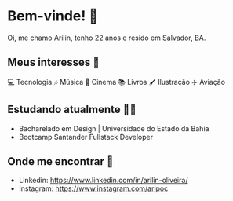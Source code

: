 # Bem-vinde! :wave:

Oi, me chamo Arilin, tenho 22 anos e resido em Salvador, BA.

## Meus interesses 💭
💻 Tecnologia
🎶 Música
🎥 Cinema
📚 Livros
🖌️ Ilustração
✈️ Aviação

## Estudando atualmente 👩‍🎓
 - Bacharelado em Design | Universidade do Estado da Bahia
 - Bootcamp Santander Fullstack Developer

## Onde me encontrar 🔎
 - Linkedin: https://www.linkedin.com/in/arilin-oliveira/
 - Instagram: https://www.instagram.com/aripoc

<!---
arilinoliveira/arilinoliveira is a ✨ special ✨ repository because its `README.md` (this file) appears on your GitHub profile.
You can click the Preview link to take a look at your changes.
--->
